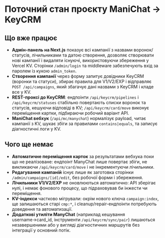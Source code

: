 # Поточний стан проєкту ManiChat → KeyCRM

## Що вже працює

- **Адмін-панель на Next.js** показує всі кампанії з назвами воронок/статусів, лічильниками та датою створення, дозволяє створювати нові кампанії і видаляти існуючі, використовуючи збереження у Vercel KV. Сторінки `/admin/login` та middleware забезпечують вхід за паролем із кукою `admin_token`.
- **Створення кампанії** через форму запитує довідники KeyCRM (воронки та статуси), збирає правила для V1/V2/EXP і відправляє `POST /api/campaigns`, який збагачує дані назвами з KeyCRM і кладе все у KV.
- **REST-проксі до KeyCRM**: ендпоінти `/api/keycrm/pipelines` і `/api/keycrm/statuses` стабільно повертають списки воронок та статусів, кешуючи відповіді в KV; `/api/keycrm/card/move` виконує переміщення картки, підбираючи робочий варіант API.
- **ManiChat вебхук** (`/api/mc/manychat`) нормалізує payload, читає кампанії з KV, шукає збіги за правилами `contains|equals`, та записує діагностичні логи у KV.

## Чого ще немає

- **Автоматичне переміщення карток** за результатами вебхука поки що не реалізоване: ендпоінт ManyChat лише повертає збіги, не викликаючи `/api/keycrm/card/move` і не інкрементуючи лічильники.
- **Редагування кампаній** існує лише як заготовка сторінки `/admin/campaigns/[id]/edit`, без робочої форми і збереження.
- **Лічильники V1/V2/EXP** не оновлюються автоматично: API зберігає нулі, і немає фонового процесу, що підраховував би інжести чи переміщення.
- **KV-індекси** частково мігрували: окрім нового ключа `campaign:index`, ще залишаються старі `cmp:*`, і cleanup/repair-ендпоінти потребують доведення та автоматизації.
- **Додаткові утиліти ManyChat** (наприклад кешування username→card_id, інструменти `/api/keycrm/sync/pair`) лишаються незавершеними або у вигляді діагностичних маршрутів без інтеграції у основний потік.
